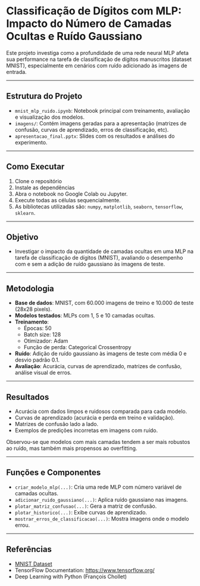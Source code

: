 # Classificação de Dígitos com MLP: Impacto do Número de Camadas Ocultas e Ruído Gaussiano

Este projeto investiga como a profundidade de uma rede neural MLP afeta sua performance na tarefa de classificação de dígitos manuscritos (dataset MNIST), especialmente em cenários com ruído adicionado às imagens de entrada.

---

## Estrutura do Projeto

- `mnist_mlp_ruido.ipynb`: Notebook principal com treinamento, avaliação e visualização dos modelos.
- `imagens/`: Contém imagens geradas para a apresentação (matrizes de confusão, curvas de aprendizado, erros de classificação, etc).
- `apresentacao_final.pptx`: Slides com os resultados e análises do experimento.

---

## Como Executar

1. Clone o repositório
2. Instale as dependências
3. Abra o notebook no Google Colab ou Jupyter.
4. Execute todas as células sequencialmente.
5. As bibliotecas utilizadas são: `numpy`, `matplotlib`, `seaborn`, `tensorflow`, `sklearn`.

---

## Objetivo

- Investigar o impacto da quantidade de camadas ocultas em uma MLP na tarefa de classificação de dígitos (MNIST), avaliando o desempenho com e sem a adição de ruído gaussiano às imagens de teste.

---

## Metodologia

- **Base de dados**: MNIST, com 60.000 imagens de treino e 10.000 de teste (28x28 pixels).
- **Modelos testados**: MLPs com 1, 5 e 10 camadas ocultas.
- **Treinamento**:
  - Épocas: 50
  - Batch size: 128
  - Otimizador: Adam
  - Função de perda: Categorical Crossentropy
- **Ruído**: Adição de ruído gaussiano às imagens de teste com média 0 e desvio padrão 0.1.
- **Avaliação**: Acurácia, curvas de aprendizado, matrizes de confusão, análise visual de erros.

---

## Resultados

- Acurácia com dados limpos e ruidosos comparada para cada modelo.
- Curvas de aprendizado (acurácia e perda em treino e validação).
- Matrizes de confusão lado a lado.
- Exemplos de predições incorretas em imagens com ruído.

Observou-se que modelos com mais camadas tendem a ser mais robustos ao ruído, mas também mais propensos ao overfitting.

---

## Funções e Componentes

- `criar_modelo_mlp(...)`: Cria uma rede MLP com número variável de camadas ocultas.
- `adicionar_ruido_gaussiano(...)`: Aplica ruído gaussiano nas imagens.
- `plotar_matriz_confusao(...)`: Gera a matriz de confusão.
- `plotar_historico(...)`: Exibe curvas de aprendizado.
- `mostrar_erros_de_classificacao(...)`: Mostra imagens onde o modelo errou.

---

## Referências

- [MNIST Dataset](http://yann.lecun.com/exdb/mnist/)
- TensorFlow Documentation: https://www.tensorflow.org/
- Deep Learning with Python (François Chollet)
